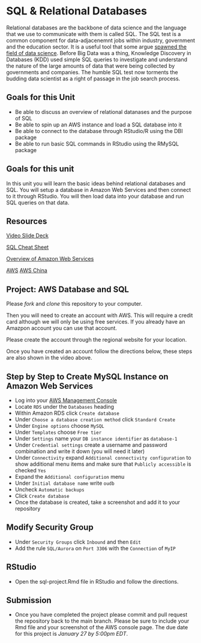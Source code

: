# SQL & Relational Databases

Relational databases are the backbone of data science and the language that we use to communicate with them is called SQL. The SQL test is a common component for data-adjacenemnt jobs within industry, government and the education sector. It is a useful tool that some argue [spawned the field of data science](https://www.kdnuggets.com/gpspubs/sigkdd-explorations-kdd-10-years.html). Before Big Data was a thing, Knowledge Discovery in Databases (KDD) used simple SQL queries to investigate and understand the nature of the large amounts of data that were being collected by governments and companies. The humble SQL test now torments the budding data scientist as a right of passage in the job search process.

## Goals for this Unit

* Be able to discuss an overview of relational datanases and the purpose of SQL
* Be able to spin up an AWS instance and load a SQL database into it
* Be able to connect to the database through RStudio/R using the DBI package
* Be able to run basic SQL commands in RStudio using the RMySQL package

## Goals for this unit

In this unit you will learn the basic ideas behind relational databases and SQL. You will setup a database in Amazon Web Services and then connect to it through RStudio. You will then load data into your database and run SQL queries on that data.

## Resources

[Video Slide Deck](https://github.com/la-process-and-theory/sql-db-setup/blob/master/HUDK4051-SQL.pdf)

[SQL Cheat Sheet](https://mariadb.com/kb/en/basic-sql-statements/)

[Overview of Amazon Web Services](https://docs.aws.amazon.com/whitepapers/latest/aws-overview/introduction.html)

[AWS](https://aws.amazon.com/)
[AWS China](https://www.amazonaws.cn/?nc1=f_ls)

## Project: AWS Database and SQL

Please *fork* and *clone* this repository to your computer.

Then you will need to create an account with AWS. This will require a credit card although we will only be using free services. If you already have an Amazpon account you can use that account.

Please create the account through the regional website for your location.

Once you have created an account follow the directions below, these steps are also shown in the video above.

## Step by Step to Create MySQL Instance on Amazon Web Services

* Log into your [AWS Management Console](https://console.aws.amazon.com)
* Locate `RDS` under the `Databases` heading
* Within Amazon RDS click `Create database`
* Under `Choose a database creation method` click `Standard Create`
* Under `Engine options` choose `MySQL`
* Under `Templates` choose `Free tier`
* Under `Settings` name your `DB instance identifier` as `database-1`
* Under `Credential settings` create a username and password combination and write it down (you will need it later)
* Under `Connectivity` expand `Additional connectivity configuration` to show additional menu items and make sure that `Publicly accessible` is checked `Yes`
* Expand the `Additional configuration` menu
* Under `Initial database name` write `oudb`
* Uncheck `Automatic backups`
* Click `Create database`
* Once the database is created, take a screenshot and add it to your repository

## Modify Security Group

* Under `Security Groups` click `Inbound` and then `Edit`
* Add the rule `SQL/Aurora` on `Port 3306` with the `Connection` of `MyIP`

## RStudio

* Open the sql-project.Rmd file in RStudio and follow the directions.

## Submission

* Once you have completed the project please commit and pull request the repository back to the main branch. Please be sure to include your Rmd file and your screenshot of the AWS console page. The due date for this project is *January 27 by 5:00pm EDT*.

